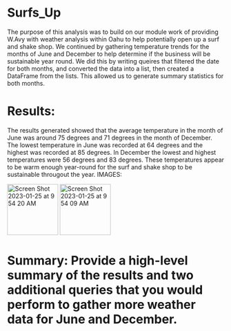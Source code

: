 # Surfs_Up
 The purpose of this analysis was to build on our module work of providing W.Avy with weather analysis within Oahu to help potentially open up a surf and shake shop. We continued by gathering temperature trends for the months of June and December to help determine if the business will be sustainable year round. We did this by writing queires that filtered the date for both months, and converted the data into a list, then created a DataFrame from the lists. This allowed us to generate summary statistics for both months. 

# Results: 

 The results generated showed that the average temperature in the month of June was around 75 degrees and 71 degrees in the month of December. The lowest temperature in June was recorded at 64 degrees and the highest was recorded at 85 degrees. In December the lowest and highest temperatures were 56 degrees and 83 degrees. These temperatures appear to be warm enough year-round for the surf and shake shop to be sustainable througout the year.
IMAGES:

<img width="118" alt="Screen Shot 2023-01-25 at 9 54 20 AM" src="https://user-images.githubusercontent.com/117120227/214643748-7fd5e452-2928-40e7-a1a6-890feef3d93a.png">
<img width="118" alt="Screen Shot 2023-01-25 at 9 54 09 AM" src="https://user-images.githubusercontent.com/117120227/214643699-3dd70ec6-107f-4e25-aafd-10850bc88c60.png">


# Summary: Provide a high-level summary of the results and two additional queries that you would perform to gather more weather data for June and December.
